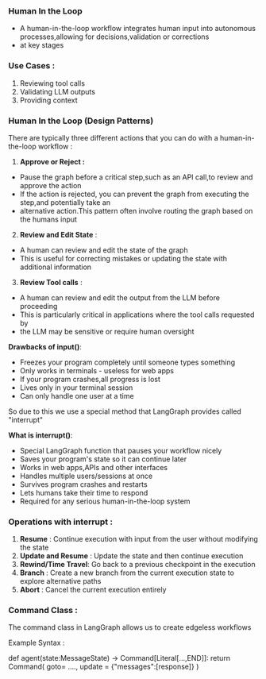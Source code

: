 ### Human In the Loop

- A human-in-the-loop workflow integrates human input into autonomous processes,allowing for decisions,validation or corrections
- at key stages

### Use Cases :
1. Reviewing tool calls
2. Validating LLM outputs
3. Providing context

### Human In the Loop (Design Patterns)

There are typically three different actions that you can do with a human-in-the-loop workflow :

1. **Approve or Reject :**

- Pause the graph before a critical step,such as an API call,to review and approve the action
- If the action is rejected, you can prevent the graph from executing the step,and potentially take an
- alternative action.This pattern often involve routing the graph based on the humans input

2. **Review and Edit State** :

- A human can review and edit the state of the graph
- This is useful for correcting mistakes or updating the state with additional information

3. **Review Tool calls** :

- A human can review and edit the output from the LLM before proceeding
- This is particularly critical in applications where the tool calls requested by
- the LLM may be sensitive or require human oversight

  
**Drawbacks of input()**:

- Freezes your program completely until someone types something
- Only works in terminals - useless for web apps
- If your program crashes,all progress is lost
- Lives only in your terminal session
- Can only handle one user at a time

So due to this we use a special method that LangGraph provides called "interrupt"

**What is interrupt()**:

- Special LangGraph function that pauses your workflow nicely
- Saves your program's state so it can continue later
- Works in web apps,APIs and other interfaces
- Handles multiple users/sessions at once
- Survives program crashes and restarts
- Lets humans take their time to respond
- Required for any serious human-in-the-loop system

### Operations with interrupt :

1. **Resume** : Continue execution with input from the user without modifying the state
2. **Update and Resume** : Update the state and then continue execution
3. **Rewind/Time Travel**: Go back to a previous checkpoint in the execution
4. **Branch** : Create a new branch from the current execution state to explore alternative paths
5. **Abort** : Cancel the current execution entirely

### Command Class :

The command class in LangGraph allows us to create edgeless workflows

Example Syntax :

def agent(state:MessageState) -> Command[Literal[...,END]]:
    return Command(
      goto= ....,
      update = {"messages":[response]}
    )

  
